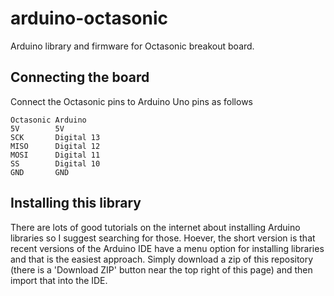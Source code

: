 # arduino-octasonic

Arduino library and firmware for Octasonic breakout board.

## Connecting the board

Connect the Octasonic pins to Arduino Uno pins as follows

```
Octasonic Arduino
5V        5V
SCK       Digital 13
MISO      Digital 12
MOSI      Digital 11
SS        Digital 10
GND       GND
```

## Installing this library

There are lots of good tutorials on the internet about installing Arduino libraries so I suggest searching for those. Hoever, the short version is that recent versions of the Arduino IDE have a menu option for installing libraries and that is the easiest approach. Simply download a zip of this repository (there is a 'Download ZIP' button near the top right of this page) and then import that into the IDE. 


